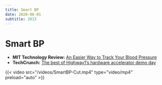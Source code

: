 ```yaml
---
title: Smart BP
date: 2020-06-01
subtitle: 2013
---
```


# Smart BP #

- **MIT Technology Review:** [An Easier Way to Track Your Blood Pressure](https://www.technologyreview.com/2016/04/15/160968/an-easier-way-to-track-your-blood-pressure/)
- **TechCrunch:** [The best of Highway1’s hardware accelerator demo day](https://techcrunch.com/2016/05/18/highway1-may-2016/)

{{< video src="/videos/SmartBP-Cut.mp4" type="video/mp4" preload="auto" >}}
